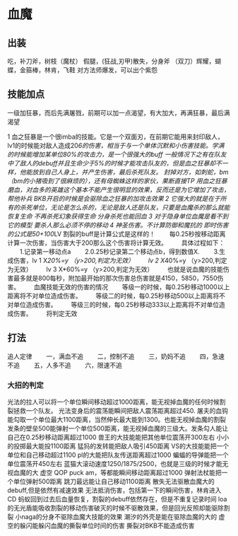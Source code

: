 # 血魔

## 出装
吃，补刀斧，树枝（魔杖）
假腿，(狂战,刃甲)散失，分身斧
（双刀）辉耀，蝴蝶，金箍棒，林肯，飞鞋
对方法师爆发，可以出个紫怨

## 技能加点
一级加狂暴，而后先满屠戮，前期可以加一点渴望，有大加大，再满狂暴，最后满渴望

1 血之狂暴是一个很imba的技能。它是一个双面刃，在前期它能用来封印敌人，lv1的时候能对敌人造成20*6的伤害，相当于与一个单体沉默和小伤害技能。学满的时候能增加某单位80%的攻击力，是一个很强大的buff
一般情况下之有在队友中了敌人的debuff并且生命少于5%的时候才能攻击队友的，但是血之狂暴却不一样，他能放到自己人身上，并产生伤害，最后杀死队友。
封掉对方，如刺蛇，bm（bm的小猪吸到了很麻烦的），还有母蜘蛛这样的家伙，果断直接TP
用血之狂暴磨血，对血多的英雄这个基本不能产生很明显的效果，反而还是为它增加了攻击，帮他补兵
BKB开启的时候是会驱除血之狂暴的加攻击效果
2 它强大的就是在于所有的杀死单位，无论是怎么杀的，无论是敌人还是队友，只要是血魔杀的那么就能恢复生命
不再杀死幻象获得生命
分身杀死也能回血
3 对于隐身单位血魔是看不到它的模型
要杀人那么必须不停的移动
4 神圣伤害。不计算防御和魔抗的
即时伤害的公式是50+100*LV
割裂的buff是计算公式是这样的！
　　每0.25秒按移动距离计算一次伤害，当伤害大于200那么这个伤害将计算无效。
　　具体过程如下：
　　1.记录第一移动点a
　　2.0.25秒记录第二个移动点b，得到数值X.
　　3.生成伤害，lv 1   X*20%=y  （y>200,判定为无效）
　　lv 2   X*40%=y  （y>200,判定为无效）
　　lv 3   X*60%=y  （y>200,判定为无效）
　　也就是说血魔的技能伤害最多就是800每秒，附加最开始的那次伤害总伤害就是4150，5850，7550伤害。
　　血魔技能无效的伤害的情况
　　等级一的时候，每0.25秒移动1000以上距离将不对单位造成伤害。
　　等级二的时候，每0.25秒移动500以上距离将不对单位造成伤害。
　　等级三的时候，每0.25秒移动333以上距离将不对单位造成伤害。
　　将判定无效

## 打法
追人定律
　　一，满血不追
　　二，控制不追
　　三，奶妈不追
　　四，急速不追
　　五，人多不追
　　六，限速不追

### 大招的判定
光法的拉人可以将一个单位瞬间移动超过1000距离，能无视掉血魔的任何时候割裂拯救一个队友。
光法变身后的震荡能瞬间把敌人震荡距离超过450.
屠夫的血钩能勾取一个单位最大1100距离，当然伸长最大能到1300。也能无视掉血魔的割裂
发条的壁垒500能弹射一个单位500距离，能无视掉血魔的三级大。发条勾人能让自己在0.25秒移动距离超过1000
兽王的大技能能把其他单位震荡开300左右
小小的投掷最大能投1100距离
猛犸的发转能把敌人吸引450距离
VS的大技能能把一个单位和自己移动超过1100
pl的大能把队友传送距离超过1000
蝙蝠的导弹能把一个单位震荡开450左右
蓝猫大滚动速度1250/1875/2500，也就是三级的时候才能无视血魔的大
虚空 QOP puck am，等都能瞬间移动距离超过1000
弹射法杖能把一个单位弹射500距离
跳刀最远能让自己移动1100距离
散失无法驱散血魔大的debuff,但是依然有减速效果
无法抵消伤害，包括第一下的瞬间伤害，林肯进入CD
蚂蚁回到过去后血量恢复，割裂的debuff依然存在，但是不重复记录时间
loa的无光盾能吸收割裂的移动伤害破灭的时候不驱散效果，但是回光反照却能驱除割裂
小naga的分身不驱除血魔大技能的效果
潮汐的外壳是能在驱除血魔的大的
虚空的躲闪能躲闪血魔的撕裂单位时间的伤害
撕裂对BKB不能造成伤害
